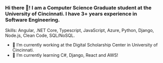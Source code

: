 ### Hi there 👋! I am a Computer Science Graduate student at the University of Cincinnati. I have 3+ years experience in Software Engineering.

Skills: Angular, .NET Core, Typescript, JavaScript, Azure, Python, Django, Node.js, Clean Code, SQL/NoSQL.
- 🔭 I’m currently working at the Digital Scholarship Center in University of Cincinnati.
- 🌱 I’m currently learning C#, Django, React and AWS!
<!--
**GaganNanu/GaganNanu** is a ✨ _special_ ✨ repository because its `README.md` (this file) appears on your GitHub profile.

Here are some ideas to get you started:



- 👯 I’m looking to collaborate on ...
- 🤔 I’m looking for help with ...
- 💬 Ask me about ...
- 😄 Pronouns: ...
- ⚡ Fun fact: ...
-->
